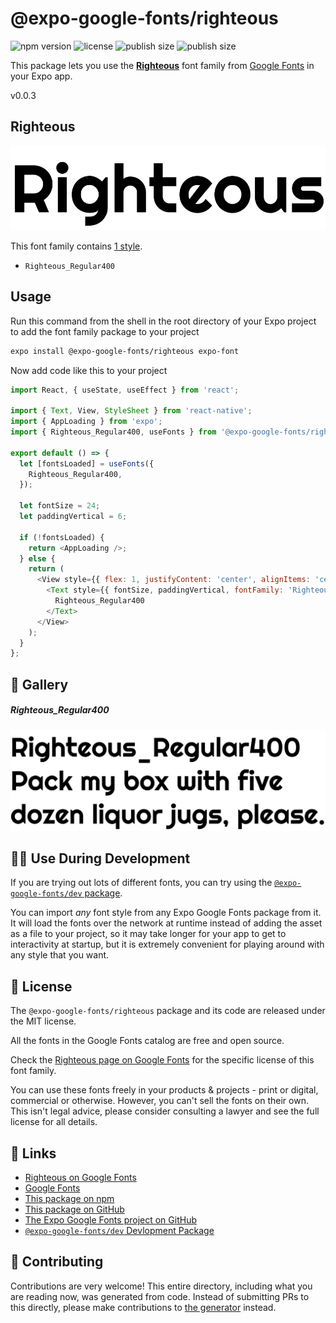 # @expo-google-fonts/righteous

![npm version](https://flat.badgen.net/npm/v/@expo-google-fonts/righteous)
![license](https://flat.badgen.net/github/license/expo/google-fonts)
![publish size](https://flat.badgen.net/packagephobia/install/@expo-google-fonts/righteous)
![publish size](https://flat.badgen.net/packagephobia/publish/@expo-google-fonts/righteous)

This package lets you use the [**Righteous**](https://fonts.google.com/specimen/Righteous) font family from [Google Fonts](https://fonts.google.com/) in your Expo app.

v0.0.3

## Righteous

![Righteous](./font-family.png)

This font family contains [1 style](#-gallery).

- `Righteous_Regular400`

## Usage

Run this command from the shell in the root directory of your Expo project to add the font family package to your project
```sh
expo install @expo-google-fonts/righteous expo-font
```

Now add code like this to your project
```js
import React, { useState, useEffect } from 'react';

import { Text, View, StyleSheet } from 'react-native';
import { AppLoading } from 'expo';
import { Righteous_Regular400, useFonts } from '@expo-google-fonts/righteous';

export default () => {
  let [fontsLoaded] = useFonts({
    Righteous_Regular400,
  });

  let fontSize = 24;
  let paddingVertical = 6;

  if (!fontsLoaded) {
    return <AppLoading />;
  } else {
    return (
      <View style={{ flex: 1, justifyContent: 'center', alignItems: 'center' }}>
        <Text style={{ fontSize, paddingVertical, fontFamily: 'Righteous_Regular400' }}>
          Righteous_Regular400
        </Text>
      </View>
    );
  }
};

```

## 🔡 Gallery

##### Righteous_Regular400
![Righteous_Regular400](./b40fb221f7d3d9f9d2681d60785245f09112b91485a2380235241e647b852428.ttf.png)


## 👩‍💻 Use During Development

If you are trying out lots of different fonts, you can try using the [`@expo-google-fonts/dev` package](https://github.com/expo/google-fonts/tree/master/font-packages/dev#readme).

You can import *any* font style from any Expo Google Fonts package from it. It will load the fonts
over the network at runtime instead of adding the asset as a file to your project, so it may take longer
for your app to get to interactivity at startup, but it is extremely convenient
for playing around with any style that you want.

## 📖 License

The `@expo-google-fonts/righteous` package and its code are released under the MIT license.

All the fonts in the Google Fonts catalog are free and open source.

Check the [Righteous page on Google Fonts](https://fonts.google.com/specimen/Righteous) for the specific license of this font family.

You can use these fonts freely in your products & projects - print or digital, commercial or otherwise. However, you can't sell the fonts on their own. This isn't legal advice, please consider consulting a lawyer and see the full license for all details.

## 🔗 Links

- [Righteous on Google Fonts](https://fonts.google.com/specimen/Righteous)
- [Google Fonts](https://fonts.google.com/)
- [This package on npm](https://www.npmjs.com/package/@expo-google-fonts/righteous)
- [This package on GitHub](https://github.com/expo/google-fonts/tree/master/font-packages/righteous)
- [The Expo Google Fonts project on GitHub](https://github.com/expo/google-fonts)
- [`@expo-google-fonts/dev` Devlopment Package](https://github.com/expo/google-fonts/tree/master/font-packages/dev)


## 🤝 Contributing

Contributions are very welcome! This entire directory, including what you are reading now, was generated from code. Instead of submitting PRs to this directly, please make contributions to [the generator](https://github.com/expo/google-fonts/tree/master/packages/generator) instead.
